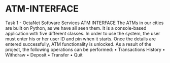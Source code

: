 # ATM-INTERFACE
Task 1 - OctaNet Software Services
ATM INTERFACE
The ATMs in our cities are built on Python, as we have all seen them. It is a console-based application with five different classes. In order to use the system, the user must enter his or her user ID and pin when it starts. Once the details are entered successfully, ATM functionality is unlocked. As a result of the project, the following operations can be performed:
• Transactions History
• Withdraw
•  Deposit
• Transfer
• Quit
